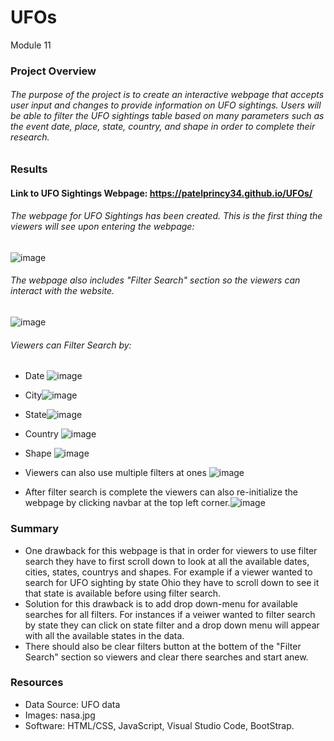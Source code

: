 # UFOs
Module 11
### Project Overview
###### The purpose of the project is to create an interactive webpage that accepts user input and changes to provide information on UFO sightings. Users will be able to filter the UFO sightings table based on many parameters such as the event date, place, state, country, and shape in order to complete their research.

### Results 
#### Link to UFO Sightings Webpage: https://patelprincy34.github.io/UFOs/
###### The webpage for UFO Sightings has been created. This is the first thing the viewers will see upon entering the webpage:
![image](https://user-images.githubusercontent.com/93439516/151713076-65b70c17-dada-4fd8-9383-e9eb3b8ff809.png)
###### The webpage also includes "Filter Search" section so the viewers can interact with the website. 
![image](https://user-images.githubusercontent.com/93439516/151713271-577e15a8-43ff-44b0-8982-6040032d5cfd.png)

###### Viewers can Filter Search by:
* Date ![image](https://user-images.githubusercontent.com/93439516/151713307-0fecd4bf-d793-47f5-a449-baf560ef150b.png)

* City![image](https://user-images.githubusercontent.com/93439516/151713374-a7255dce-2db0-4ed6-9141-f8ea228c7137.png)

* State![image](https://user-images.githubusercontent.com/93439516/151713381-31af9a71-00d5-4424-a14d-03b2dff1a946.png)

* Country ![image](https://user-images.githubusercontent.com/93439516/151713425-ac5ee9a7-1a3b-4f92-a7dc-9de56f643d50.png)

* Shape ![image](https://user-images.githubusercontent.com/93439516/151713448-ab345be0-3e96-4dc3-9d26-d137f2827bbd.png)
* Viewers can also use multiple filters at ones ![image](https://user-images.githubusercontent.com/93439516/151714173-8f5ac743-f455-453f-8588-4f379bfc277b.png)

* After filter search is complete the viewers can also re-initialize the webpage by clicking navbar at the top left corner.![image](https://user-images.githubusercontent.com/93439516/151713954-ec5bb30b-eb5d-4d4d-b277-8bdf5676217c.png)

### Summary
* One drawback for this webpage is that in order for viewers to use filter search they have to first scroll down to look at all the available dates, cities, states, countrys and shapes. For example if a viewer wanted to search for UFO sighting by state Ohio they have to scroll down to see it that state is available before using filter search.
* Solution for this drawback is to add drop down-menu for available searches for all filters. For instances if a veiwer wanted to filter search by state they can click on state filter and a drop down menu will appear with all the available states in the data.
* There should also be clear filters button at the bottem of the "Filter Search" section so viewers and clear there searches and start anew.

### Resources 
* Data Source: UFO data
* Images: nasa.jpg
* Software: HTML/CSS, JavaScript, Visual Studio Code, BootStrap.
